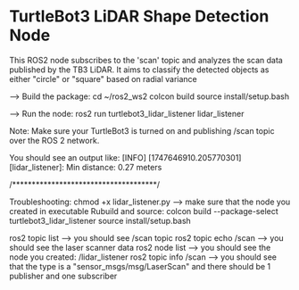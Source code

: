 # TurtleBot3 LiDAR Shape Detection Node

This ROS2 node subscribes to the 'scan' topic and analyzes the scan data published by the TB3 LiDAR. It aims to classify the detected objects as either "circle" or "square" based on radial variance 


--> Build the package:
cd ~/ros2_ws2
colcon build
source install/setup.bash

--> Run the node:
ros2 run turtlebot3_lidar_listener lidar_listener

Note: Make sure your TurtleBot3 is turned on and publishing /scan topic over the ROS 2 network.

You should see an output like:
[INFO] [1747646910.205770301] [lidar_listener]: Min distance: 0.27 meters

/*************************************/

Troubleshooting:
chmod +x lidar_listener.py --> make sure that the node you created in executable
Rubuild and source:
colcon build --package-select turtlebot3_lidar_listener
source install/setup.bash

ros2 topic list --> you should see /scan topic
ros2 topic echo /scan --> you should see the laser scanner data
ros2 node list --> you should see the node you created: /lidar_listener
ros2 topic info /scan --> you should see that the type is a "sensor_msgs/msg/LaserScan" and there should be 1 publisher and one subscriber